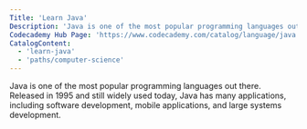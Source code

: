 ```yaml
---
Title: 'Learn Java'
Description: 'Java is one of the most popular programming languages out there. Released in 1995 and still widely used today, Java has many applications, including software development, mobile applications, and large systems development.'
Codecademy Hub Page: 'https://www.codecademy.com/catalog/language/java'
CatalogContent:
  - 'learn-java'
  - 'paths/computer-science'
---
```


Java is one of the most popular programming languages out there. Released in 1995 and still widely used today, Java has many applications, including software development, mobile applications, and large systems development.
